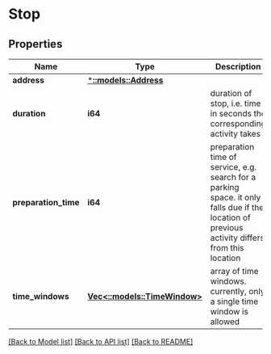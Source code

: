 # Stop

## Properties
Name | Type | Description | Notes
------------ | ------------- | ------------- | -------------
**address** | [***::models::Address**](Address.md) |  | [optional] 
**duration** | **i64** | duration of stop, i.e. time in seconds the corresponding activity takes | [optional] 
**preparation_time** | **i64** | preparation time of service, e.g. search for a parking space. it only falls due if the location of previous activity differs from this location | [optional] 
**time_windows** | [**Vec<::models::TimeWindow>**](TimeWindow.md) | array of time windows. currently, only a single time window is allowed | [optional] 

[[Back to Model list]](../README.md#documentation-for-models) [[Back to API list]](../README.md#documentation-for-api-endpoints) [[Back to README]](../README.md)


